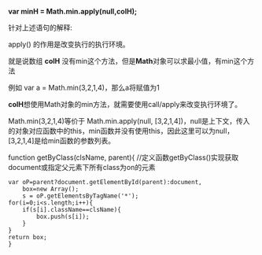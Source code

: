 

**var minH = Math.min.apply(null,colH);**

针对上述语句的解释:

apply() 的作用是改变执行的执行环境。

就是说数组 **colH** 没有min这个方法，但是**Math**对象可以求最小值，有min这个方法

例如 var a = Math.min(3,2,1,4)，那么a将赋值为1

**colH**想使用Math对象的min方法，就需要使用call/apply来改变执行环境了。

Math.min(3,2,1,4)等价于 Math.min.apply(null, [3,2,1,4])，null是上下文，传入的对象对应函数中的this，min函数并没有使用this，因此这里可以为null，[3,2,1,4]是给min函数的参数列表。



function getByClass(clsName, parent){
 //定义函数getByClass()实现获取document或指定父元素下所有class为on的元素  

    var oP=parent?document.getElementById(parent):document,
        box=new Array();
        s = oP.getElementsByTagName('*');
    for(i=0;i<s.length;i++){
        if(s[i].className==clsName){
            box.push(s[i]);
        }
    }
    return box;
    }
